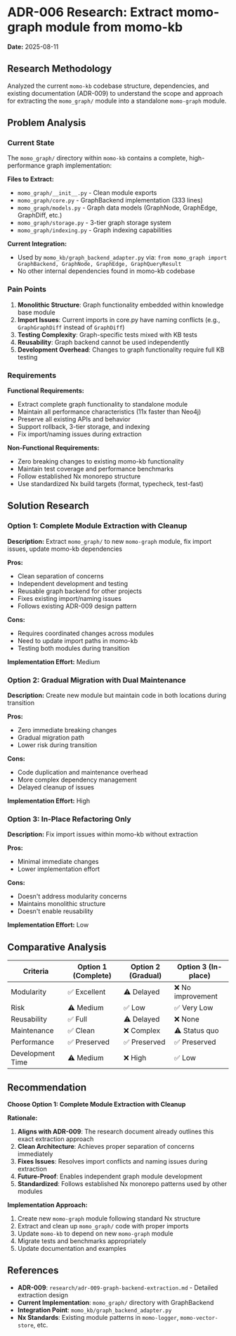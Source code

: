 # ADR-006 Research: Extract momo-graph module from momo-kb

**Date:** 2025-08-11

## Research Methodology

Analyzed the current `momo-kb` codebase structure, dependencies, and existing documentation (ADR-009) to understand the scope and approach for extracting the `momo_graph/` module into a standalone `momo-graph` module.

## Problem Analysis

### Current State

The `momo_graph/` directory within `momo-kb` contains a complete, high-performance graph implementation:

**Files to Extract:**
- `momo_graph/__init__.py` - Clean module exports
- `momo_graph/core.py` - GraphBackend implementation (333 lines)  
- `momo_graph/models.py` - Graph data models (GraphNode, GraphEdge, GraphDiff, etc.)
- `momo_graph/storage.py` - 3-tier graph storage system
- `momo_graph/indexing.py` - Graph indexing capabilities

**Current Integration:**
- Used by `momo_kb/graph_backend_adapter.py` via: `from momo_graph import GraphBackend, GraphNode, GraphEdge, GraphQueryResult`
- No other internal dependencies found in momo-kb codebase

### Pain Points

1. **Monolithic Structure**: Graph functionality embedded within knowledge base module
2. **Import Issues**: Current imports in core.py have naming conflicts (e.g., `GraphGraphDiff` instead of `GraphDiff`)
3. **Testing Complexity**: Graph-specific tests mixed with KB tests
4. **Reusability**: Graph backend cannot be used independently
5. **Development Overhead**: Changes to graph functionality require full KB testing

### Requirements

**Functional Requirements:**
- Extract complete graph functionality to standalone module
- Maintain all performance characteristics (11x faster than Neo4j)
- Preserve all existing APIs and behavior
- Support rollback, 3-tier storage, and indexing
- Fix import/naming issues during extraction

**Non-Functional Requirements:**
- Zero breaking changes to existing momo-kb functionality
- Maintain test coverage and performance benchmarks
- Follow established Nx monorepo structure
- Use standardized Nx build targets (format, typecheck, test-fast)

## Solution Research

### Option 1: Complete Module Extraction with Cleanup

**Description:** Extract `momo_graph/` to new `momo-graph` module, fix import issues, update momo-kb dependencies

**Pros:**
- Clean separation of concerns
- Independent development and testing
- Reusable graph backend for other projects
- Fixes existing import/naming issues
- Follows existing ADR-009 design pattern

**Cons:**
- Requires coordinated changes across modules
- Need to update import paths in momo-kb
- Testing both modules during transition

**Implementation Effort:** Medium

### Option 2: Gradual Migration with Dual Maintenance

**Description:** Create new module but maintain code in both locations during transition

**Pros:**
- Zero immediate breaking changes
- Gradual migration path
- Lower risk during transition

**Cons:**
- Code duplication and maintenance overhead
- More complex dependency management
- Delayed cleanup of issues

**Implementation Effort:** High

### Option 3: In-Place Refactoring Only

**Description:** Fix import issues within momo-kb without extraction

**Pros:**
- Minimal immediate changes
- Lower implementation effort

**Cons:**
- Doesn't address modularity concerns
- Maintains monolithic structure
- Doesn't enable reusability

**Implementation Effort:** Low

## Comparative Analysis

| Criteria | Option 1 (Complete) | Option 2 (Gradual) | Option 3 (In-place) |
|----------|-------------------|------------------|-------------------|
| Modularity | ✅ Excellent | ⚠️ Delayed | ❌ No improvement |
| Risk | ⚠️ Medium | ✅ Low | ✅ Very Low |
| Reusability | ✅ Full | ⚠️ Delayed | ❌ None |
| Maintenance | ✅ Clean | ❌ Complex | ⚠️ Status quo |
| Performance | ✅ Preserved | ✅ Preserved | ✅ Preserved |
| Development Time | ⚠️ Medium | ❌ High | ✅ Low |

## Recommendation

**Choose Option 1: Complete Module Extraction with Cleanup**

**Rationale:**
1. **Aligns with ADR-009**: The research document already outlines this exact extraction approach
2. **Clean Architecture**: Achieves proper separation of concerns immediately  
3. **Fixes Issues**: Resolves import conflicts and naming issues during extraction
4. **Future-Proof**: Enables independent graph module development
5. **Standardized**: Follows established Nx monorepo patterns used by other modules

**Implementation Approach:**
1. Create new `momo-graph` module following standard Nx structure
2. Extract and clean up `momo_graph/` code with proper imports
3. Update `momo-kb` to depend on new `momo-graph` module
4. Migrate tests and benchmarks appropriately
5. Update documentation and examples

## References

- **ADR-009**: `research/adr-009-graph-backend-extraction.md` - Detailed extraction design
- **Current Implementation**: `momo_graph/` directory with GraphBackend
- **Integration Point**: `momo_kb/graph_backend_adapter.py` 
- **Nx Standards**: Existing module patterns in `momo-logger`, `momo-vector-store`, etc.
